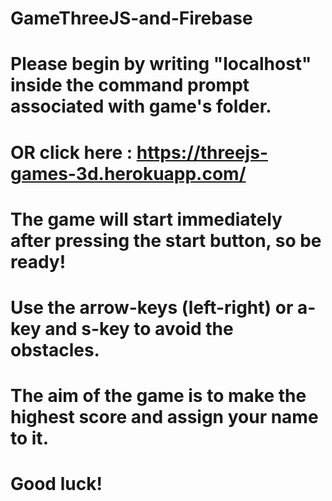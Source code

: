 # GameThreeJS-and-Firebase
# Please begin by writing "localhost" inside the command prompt associated with game's folder.
# OR click here : https://threejs-games-3d.herokuapp.com/
# The game will start immediately after pressing the start button, so be ready! 
# Use the arrow-keys (left-right) or a-key and s-key to  avoid the obstacles. 
# The aim of the game is to make the highest score and assign your name to it. 
# Good luck!
